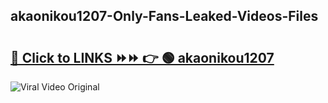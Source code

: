 
 ## akaonikou1207-Only-Fans-Leaked-Videos-Files

# <h2><a href="https://mediaupload.pro?akaonikou1207">🔗 Click to LINKS ⏩⏩ 👉 🟢 akaonikou1207 </a></h2>

<a href="https://mediaupload.pro?akaonikou1207" rel="nofollow" data-target="animated-image.originalLink"><img src="https://i.ibb.co.com/xMMVF88/686577567.gif" alt="Viral Video Original" style="max-width: 100%; display: inline-block;" data-target="animated-image.originalImage"></a>